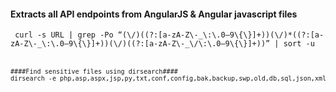 
#### Extracts all API endpoints from AngularJS & Angular javascript files ####
<pre><code> curl -s URL | grep -Po “(\/)((?:[a-zA-Z\-_\:\.0–9\{\}]+))(\/)*((?:[a-zA-Z\-_\:\.0–9\{\}]+))(\/)((?:[a-zA-Z\-_\/\:\.0–9\{\}]+))” | sort -u <code><pre>
<br>
####Find sensitive files using dirsearch####
dirsearch -e php,asp,aspx,jsp,py,txt,conf,config,bak,backup,swp,old,db,sql,json,xml,log,js -u <target>

